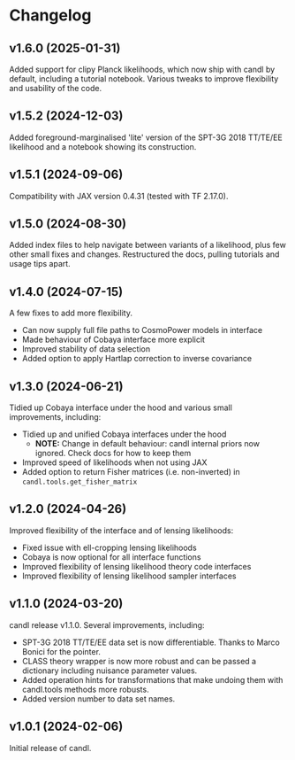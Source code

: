 # Changelog

## v1.6.0 (2025-01-31)

Added support for clipy Planck likelihoods, which now ship with candl by default, including a tutorial notebook. Various tweaks to improve flexibility and usability of the code.

## v1.5.2 (2024-12-03)

Added foreground-marginalised 'lite' version of the SPT-3G 2018 TT/TE/EE likelihood and a notebook showing its construction.

## v1.5.1 (2024-09-06)

Compatibility with JAX version 0.4.31 (tested with TF 2.17.0).

## v1.5.0 (2024-08-30)

Added index files to help navigate between variants of a likelihood, plus few other small fixes and changes. Restructured the docs, pulling tutorials and usage tips apart.

## v1.4.0 (2024-07-15)

A few fixes to add more flexibility.

* Can now supply full file paths to CosmoPower models in interface
* Made behaviour of Cobaya interface more explicit
* Improved stability of data selection
* Added option to apply Hartlap correction to inverse covariance

## v1.3.0 (2024-06-21)

Tidied up Cobaya interface under the hood and various small improvements, including:

* Tidied up and unified Cobaya interfaces under the hood
    * __NOTE:__ Change in default behaviour: candl internal priors now ignored. Check docs for how to keep them
* Improved speed of likelihoods when not using JAX
* Added option to return Fisher matrices (i.e. non-inverted) in `candl.tools.get_fisher_matrix`

## v1.2.0 (2024-04-26)

Improved flexibility of the interface and of lensing likelihoods:

* Fixed issue with ell-cropping lensing likelihoods
* Cobaya is now optional for all interface functions
* Improved flexibility of lensing likelihood theory code interfaces
* Improved flexibility of lensing likelihood sampler interfaces

## v1.1.0 (2024-03-20)

candl release v1.1.0. Several improvements, including:

* SPT-3G 2018 TT/TE/EE data set is now differentiable. Thanks to Marco Bonici for the pointer.
* CLASS theory wrapper is now more robust and can be passed a dictionary including nuisance parameter values.
* Added operation hints for transformations that make undoing them with candl.tools methods more robusts.
* Added version number to data set names.


## v1.0.1 (2024-02-06)

Initial release of candl.
